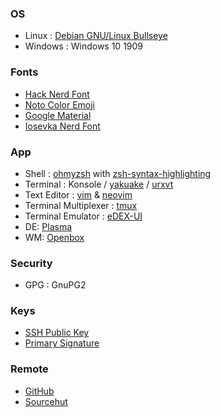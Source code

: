 ### OS
- Linux : [Debian GNU/Linux Bullseye](https://www.debian.org)
- Windows : Windows 10 1909

### Fonts
- [Hack Nerd Font](https://github.com/ryanoasis/nerd-fonts/tree/master/patched-fonts/Hack)
- [Noto Color Emoji](https://github.com/googlefonts/noto-emoji)
- [Google Material](https://github.com/google/material-design-icons)
- [Iosevka Nerd Font](https://github.com/ryanoasis/nerd-fonts/tree/master/patched-fonts/Iosevka)

### App
- Shell : [ohmyzsh](https://ohmyz.sh/) with [zsh-syntax-highlighting](https://github.com/zsh-users/zsh-syntax-highlighting)  
- Terminal : Konsole / [yakuake](https://github.com/KDE/yakuake) / [urxvt](https://github.com/exg/rxvt-unicode)
- Text Editor : [vim](https://www.vim.org/) & [neovim](https://neovim.io/)
- Terminal Multiplexer : [tmux](https://github.com/tmux/tmux)
- Terminal Emulator : [eDEX-UI](https://github.com/GitSquared/edex-ui)
- DE: [Plasma](https://kde.org/plasma-desktop/)
- WM: [Openbox](http://openbox.org/)

### Security
- GPG : GnuPG2

### Keys
- [SSH Public Key](https://meta.sr.ht/~munn.keys)
- [Primary Signature](https://meta.sr.ht/~munn.pgp)

### Remote
- [GitHub](https://github.com/skymunn/dotfiles)
- [Sourcehut](https://git.sr.ht/~munn/dotfiles)

